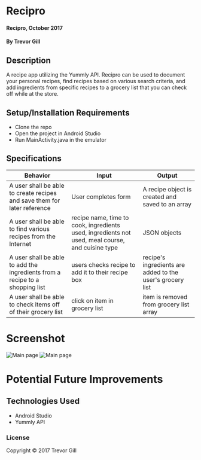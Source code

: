 # Recipro

#### Recipro, October 2017

#### By Trevor Gill

## Description
A recipe app utilizing the Yummly API. Recipro can be used to document your personal recipes, find recipes based on various search criteria, and add ingredients from specific recipes to a grocery list that you can check off while at the store.

## Setup/Installation Requirements
* Clone the repo
* Open the project in Android Studio
* Run MainActivity.java in the emulator

## Specifications
| Behavior      | Input      | Output       |
| ------------- | ---------- | ------------ |
| A user shall be able to create recipes and save them for later reference | User completes form | A recipe object is created and saved to an array |
| A user shall be able to find various recipes from the Internet | recipe name, time to cook, ingredients used, ingredients not used, meal course, and cuisine type | JSON objects |
| A user shall be able to add the ingredients from a recipe to a shopping list | users checks recipe to add it to their recipe box | recipe's ingredients are added to the user's grocery list |
| A user shall be able to check items off of their grocery list | click on item in grocery list | item is removed from grocery list array |

# Screenshot
![Main page](app/src/main/res/screenshots/screen1.png)
![Main page](app/src/main/res/screenshots/screen2.png)

# Potential Future Improvements


## Technologies Used
* Android Studio
* Yummly API

### License
Copyright &copy; 2017 Trevor Gill